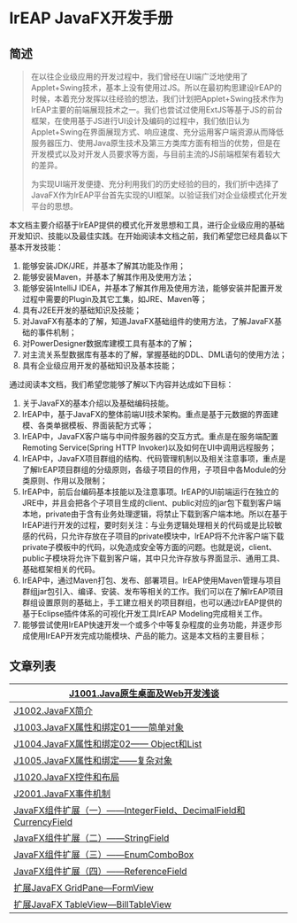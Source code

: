 # lrEAP JavaFX开发手册



## 简述

> 在以往企业级应用的开发过程中，我们曾经在UI端广泛地使用了Applet+Swing技术，基本上没有使用过JS。所以在最初构思建设lrEAP的时候，本着充分发挥以往经验的想法，我们计划把Applet+Swing技术作为lrEAP主要的前端展现技术之一。我们也尝试过使用ExtJS等基于JS的前台框架，在使用基于JS进行UI设计及编码的过程中，我们依旧认为Applet+Swing在界面展现方式、响应速度、充分运用客户端资源从而降低服务器压力、使用Java原生技术及第三方类库方面有相当的优势，但是在开发模式以及对开发人员要求等方面，与目前主流的JS前端框架有着较大的差异。
>
> 为实现UI端开发便捷、充分利用我们的历史经验的目的，我们折中选择了JavaFX作为lrEAP平台首先实现的UI框架。以验证我们对企业级模式化开发平台的思想。

本文档主要介绍基于lrEAP提供的模式化开发思想和工具，进行企业级应用的基础开发知识、技能以及最佳实践。在开始阅读本文档之前，我们希望您已经具备以下基本开发技能：

1)	能够安装JDK/JRE，并基本了解其功能及作用；
2)	能够安装Maven，并基本了解其作用及使用方法；
3)	能够安装IntelliJ IDEA，并基本了解其作用及使用方法，能够安装并配置开发过程中需要的Plugin及其它工集，如JRE、Maven等；
4)	具有J2EE开发的基础知识及技能；
5)	对JavaFX有基本的了解，知道JavaFX基础组件的使用方法，了解JavaFX基础的事件机制；
6)	对PowerDesigner数据库建模工具有基本的了解；
7)	对主流关系型数据库有基本的了解，掌握基础的DDL、DML语句的使用方法；
8)	具有企业级应用开发的基础知识及基本技能；

通过阅读本文档，我们希望您能够了解以下内容并达成如下目标：

1)	关于JavaFX的基本介绍以及基础编码技能。
2)	lrEAP中，基于JavaFX的整体前端UI技术架构。重点是基于元数据的界面建模、各类单据模板、界面装配方式等；
3)	lrEAP中，JavaFX客户端与中间件服务器的交互方式。重点是在服务端配置Remoting Service(Spring HTTP Invoker)以及如何在UI中调用远程服务；
4)	lrEAP中，JavaFX项目群组的结构、代码管理机制以及相关注意事项，重点是了解lrEAP项目群组的分级原则，各级子项目的作用，子项目中各Module的分类原则、作用以及限制；
5)	lrEAP中，前后台编码基本技能以及注意事项。lrEAP的UI前端运行在独立的JRE中，并且会把各个子项目生成的client、public对应的jar包下载到客户端本地，private由于含有业务处理逻辑，将禁止下载到客户端本地。所以在基于lrEAP进行开发的过程，要时刻关注：与业务逻辑处理相关的代码或是比较敏感的代码，只允许存放在子项目的private模块中，lrEAP将不允许客户端下载private子模板中的代码，以免造成安全等方面的问题。也就是说，client、public子模块将允许下载到客户端，其中只允许存放与界面显示、通用工具、基础框架相关的代码。
6)	lrEAP中，通过Maven打包、发布、部署项目。lrEAP使用Maven管理与项目群组jar包引入、编译、安装、发布等相关的工作。我们可以在了解lrEAP项目群组设置原则的基础上，手工建立相关的项目群组，也可以通过lrEAP提供的基于Eclipse插件体系的可视化开发工具lrEAP Modeling完成相关工作。
7)	能够尝试使用lrEAP快速开发一个或多个中等复杂程度的业务功能，并逐步形成使用lrEAP开发完成功能模块、产品的能力。这是本文档的主要目标；



## 文章列表

| [J1001.Java原生桌面及Web开发浅谈](J1001.md)                  |      |
| ------------------------------------------------------------ | ---- |
| [J1002.JavaFX简介](J1002.md)                                 |      |
| [J1003.JavaFX属性和绑定01——简单对象](J1003.md)               |      |
| [J1004.JavaFX属性和绑定02—— Object和List](J1004.md)          |      |
| [J1005.JavaFX属性和绑定——复杂对象](J1005.md)                 |      |
| [J1020.JavaFX控件和布局](J1020.md)                           |      |
| [J2001.JavaFX事件机制](J2001.md)                             |      |
| [JavaFX组件扩展（一）——IntegerField、DecimalField和CurrencyField](J3001.MD) |      |
| [JavaFX组件扩展（二）——StringField](J3002.md)                |      |
| [JavaFX组件扩展（三）——EnumComboBox](J3003.md)               |      |
| [JavaFX组件扩展（四）——ReferenceField](J3004.md)             |      |
| [扩展JavaFX GridPane—FormView](J3010.md)                     |      |
| [扩展JavaFX TableView—BillTableView](J3011.md)               |      |

